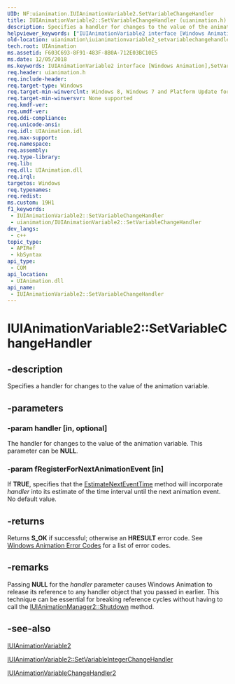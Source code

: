 ```yaml
---
UID: NF:uianimation.IUIAnimationVariable2.SetVariableChangeHandler
title: IUIAnimationVariable2::SetVariableChangeHandler (uianimation.h)
description: Specifies a handler for changes to the value of the animation variable.
helpviewer_keywords: ["IUIAnimationVariable2 interface [Windows Animation]","SetVariableChangeHandler method","IUIAnimationVariable2.SetVariableChangeHandler","IUIAnimationVariable2::SetVariableChangeHandler","SetVariableChangeHandler","SetVariableChangeHandler method [Windows Animation]","SetVariableChangeHandler method [Windows Animation]","IUIAnimationVariable2 interface","uianimation.iuianimationvariable2_setvariablechangehandler","uianimation/IUIAnimationVariable2::SetVariableChangeHandler"]
old-location: uianimation\iuianimationvariable2_setvariablechangehandler.htm
tech.root: UIAnimation
ms.assetid: F603C693-8F91-483F-8B0A-712E03BC10E5
ms.date: 12/05/2018
ms.keywords: IUIAnimationVariable2 interface [Windows Animation],SetVariableChangeHandler method, IUIAnimationVariable2.SetVariableChangeHandler, IUIAnimationVariable2::SetVariableChangeHandler, SetVariableChangeHandler, SetVariableChangeHandler method [Windows Animation], SetVariableChangeHandler method [Windows Animation],IUIAnimationVariable2 interface, uianimation.iuianimationvariable2_setvariablechangehandler, uianimation/IUIAnimationVariable2::SetVariableChangeHandler
req.header: uianimation.h
req.include-header: 
req.target-type: Windows
req.target-min-winverclnt: Windows 8, Windows 7 and Platform Update for Windows 7 [desktop apps \| UWP apps]
req.target-min-winversvr: None supported
req.kmdf-ver: 
req.umdf-ver: 
req.ddi-compliance: 
req.unicode-ansi: 
req.idl: UIAnimation.idl
req.max-support: 
req.namespace: 
req.assembly: 
req.type-library: 
req.lib: 
req.dll: UIAnimation.dll
req.irql: 
targetos: Windows
req.typenames: 
req.redist: 
ms.custom: 19H1
f1_keywords:
 - IUIAnimationVariable2::SetVariableChangeHandler
 - uianimation/IUIAnimationVariable2::SetVariableChangeHandler
dev_langs:
 - c++
topic_type:
 - APIRef
 - kbSyntax
api_type:
 - COM
api_location:
 - UIAnimation.dll
api_name:
 - IUIAnimationVariable2::SetVariableChangeHandler
---
```


# IUIAnimationVariable2::SetVariableChangeHandler


## -description

Specifies a handler for changes to the value of the animation variable.

## -parameters

### -param handler [in, optional]

The handler for changes to the value of the animation variable. This parameter can be <b>NULL</b>.

### -param fRegisterForNextAnimationEvent [in]

If <b>TRUE</b>, specifies that the <a href="/windows/desktop/api/uianimation/nf-uianimation-iuianimationmanager2-estimatenexteventtime">EstimateNextEventTime</a> method will incorporate <i>handler</i> into its estimate of the time interval until the next animation event. No default value.

## -returns

Returns <b>S_OK</b> if successful; otherwise an <b>HRESULT</b> error code. See <a href="/windows/desktop/UIAnimation/uianimation-error-codes">Windows Animation Error Codes</a> for a list of error codes.

## -remarks

Passing <b>NULL</b> for the <i>handler</i> parameter causes Windows Animation to release its reference to any handler object that you passed in earlier. This technique can be essential for breaking reference cycles without having to call the <a href="/windows/desktop/api/uianimation/nf-uianimation-iuianimationmanager2-shutdown">IUIAnimationManager2::Shutdown</a> method.

## -see-also

<a href="/windows/desktop/api/uianimation/nn-uianimation-iuianimationvariable2">IUIAnimationVariable2</a>



<a href="/windows/desktop/api/uianimation/nf-uianimation-iuianimationvariable2-setvariableintegerchangehandler">IUIAnimationVariable2::SetVariableIntegerChangeHandler</a>



<a href="/windows/desktop/api/uianimation/nn-uianimation-iuianimationvariablechangehandler2">IUIAnimationVariableChangeHandler2</a>

